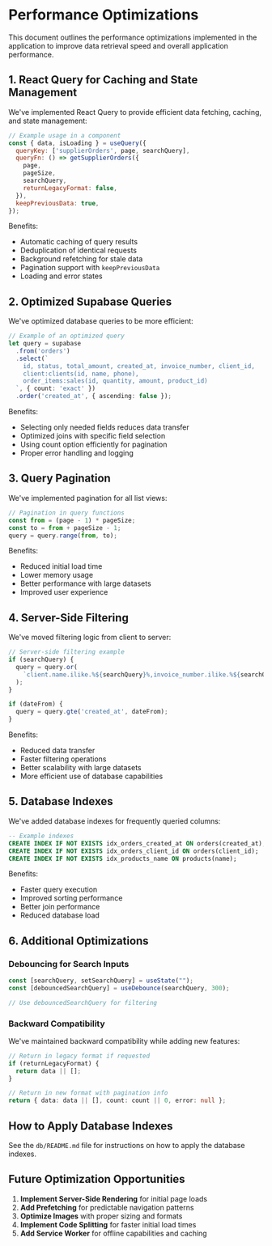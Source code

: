 # Performance Optimizations

This document outlines the performance optimizations implemented in the application to improve data retrieval speed and overall application performance.

## 1. React Query for Caching and State Management

We've implemented React Query to provide efficient data fetching, caching, and state management:

```jsx
// Example usage in a component
const { data, isLoading } = useQuery({
  queryKey: ['supplierOrders', page, searchQuery],
  queryFn: () => getSupplierOrders({
    page,
    pageSize,
    searchQuery,
    returnLegacyFormat: false,
  }),
  keepPreviousData: true,
});
```

Benefits:
- Automatic caching of query results
- Deduplication of identical requests
- Background refetching for stale data
- Pagination support with `keepPreviousData`
- Loading and error states

## 2. Optimized Supabase Queries

We've optimized database queries to be more efficient:

```typescript
// Example of an optimized query
let query = supabase
  .from('orders')
  .select(`
    id, status, total_amount, created_at, invoice_number, client_id,
    client:clients(id, name, phone),
    order_items:sales(id, quantity, amount, product_id)
  `, { count: 'exact' })
  .order('created_at', { ascending: false });
```

Benefits:
- Selecting only needed fields reduces data transfer
- Optimized joins with specific field selection
- Using count option efficiently for pagination
- Proper error handling and logging

## 3. Query Pagination

We've implemented pagination for all list views:

```typescript
// Pagination in query functions
const from = (page - 1) * pageSize;
const to = from + pageSize - 1;
query = query.range(from, to);
```

Benefits:
- Reduced initial load time
- Lower memory usage
- Better performance with large datasets
- Improved user experience

## 4. Server-Side Filtering

We've moved filtering logic from client to server:

```typescript
// Server-side filtering example
if (searchQuery) {
  query = query.or(
    `client.name.ilike.%${searchQuery}%,invoice_number.ilike.%${searchQuery}%`
  );
}

if (dateFrom) {
  query = query.gte('created_at', dateFrom);
}
```

Benefits:
- Reduced data transfer
- Faster filtering operations
- Better scalability with large datasets
- More efficient use of database capabilities

## 5. Database Indexes

We've added database indexes for frequently queried columns:

```sql
-- Example indexes
CREATE INDEX IF NOT EXISTS idx_orders_created_at ON orders(created_at);
CREATE INDEX IF NOT EXISTS idx_orders_client_id ON orders(client_id);
CREATE INDEX IF NOT EXISTS idx_products_name ON products(name);
```

Benefits:
- Faster query execution
- Improved sorting performance
- Better join performance
- Reduced database load

## 6. Additional Optimizations

### Debouncing for Search Inputs

```jsx
const [searchQuery, setSearchQuery] = useState("");
const [debouncedSearchQuery] = useDebounce(searchQuery, 300);

// Use debouncedSearchQuery for filtering
```

### Backward Compatibility

We've maintained backward compatibility while adding new features:

```typescript
// Return in legacy format if requested
if (returnLegacyFormat) {
  return data || [];
}

// Return in new format with pagination info
return { data: data || [], count: count || 0, error: null };
```

## How to Apply Database Indexes

See the `db/README.md` file for instructions on how to apply the database indexes.

## Future Optimization Opportunities

1. **Implement Server-Side Rendering** for initial page loads
2. **Add Prefetching** for predictable navigation patterns
3. **Optimize Images** with proper sizing and formats
4. **Implement Code Splitting** for faster initial load times
5. **Add Service Worker** for offline capabilities and caching
